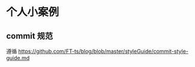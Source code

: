 # 个人小案例

## commit 规范

遵循 https://github.com/FT-ts/blog/blob/master/styleGuide/commit-style-guide.md

